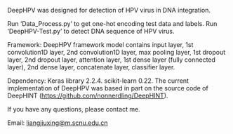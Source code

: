 DeepHPV was designed for detection of HPV virus in DNA integration.

Run ‘Data_Process.py’ to get one-hot encoding test data and labels.
Run ‘DeepHPV-Test.py’ to detect DNA sequence of HPV virus.

Framework:
DeepHPV framework model contains input layer, 1st convolution1D layer, 2nd convolution1D layer, max pooling layer, 1st dropout layer, 2nd dropout layer, attention layer, 1st dense layer (fully connected layer), 2nd dense layer, concatenate layer, classifier layer.

Dependency:
Keras library 2.2.4. 
scikit-learn 0.22. 
The current implementation of DeepHPV was based in part on the source code of DeepHINT (https://github.com/nonnerdling/DeepHINT).

If you have any questions, please contact me.

Email: liangjiuxing@m.scnu.edu.cn
